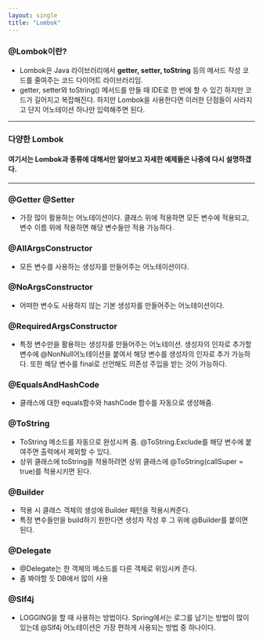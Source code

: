 ```yaml
---
layout: single
title: "Lombok"
---
```

### @Lombok이란?
- Lombok은 Java 라이브러리에서 **getter, setter, toString** 등의 메서드 작성 코드를 줄여주는 코드 다이어트 라이브러리임.
- getter, setter와 toString() 메서드를 만들 때 IDE로 한 번에 할 수 있긴 하지만 코드가 길어지고 복잡해진다. 하지만 Lombok을 사용한다면 이러한 단점들이 사라지고 단지 어노테이션 하나만 입력해주면 된다. 
---

### 다양한 Lombok 
#### 여기서는 Lombok과 종류에 대해서만 알아보고 자세한 예제들은 나중에 다시 설명하겠다. 
---

### @Getter @Setter

- 가장 많이 활용하는 어노테이션이다. 클래스 위에 적용하면 모든 변수에 적용되고, 변수 이름 위에 적용하면 해당 변수들만 적용 가능하다. 

### @AllArgsConstructor

-  모든 변수를 사용하는 생성자를 만들어주는 어노테이션이다. 

### @NoArgsConstructor

- 어떠한 변수도 사용하지 않는 기본 생성자를 만들어주는 어노테이션이다. 

### @RequiredArgsConstructor

- 특정 변수만을 활용하는 생성자를 만들어주는 어노테이션. 생성자의 인자로 추가할 변수에 @NonNull어노테이션을 붙여서 해당 변수를 생성자의 인자로 추가 가능하다. 또한 해당 변수를 final로 선언해도 의존성 주입을 받는 것이 가능하다. 

### @EqualsAndHashCode

- 클래스에 대한 equals함수와 hashCode 함수를 자동으로 생성해줌. 

### @ToString

- ToString 메소드를 자동으로 완성시켜 줌. @ToString.Exclude를 해당 변수에 붙여주면 출력에서 제외할 수 있다. 
- 상위 클래스에 toString을 적용하려면 상위 클래스에 @ToString(callSuper = true)를 적용시키면 된다. 

### @Builder

- 적용 시 클래스 객체의 생성에 Builder 패턴을 적용시켜준다. 
- 특정 변수들만을 build하기 원한다면 생성자 작성 후 그 위에 @Builder를 붙이면 된다. 

### @Delegate

- @Delegate는 한 객체의 메소드를 다른 객체로 위임시켜 준다. 
- 좀 봐야할 듯 DB에서 많이 사용

### @Slf4j 

- LOGGING을 할 때 사용하는 방법이다. Spring에서는 로그를 남기는 방법이 많이 있는데 @Slf4j 어노테이션은 가장 편하게 사용되는 방법 중 하나이다. 
